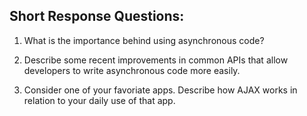 ## Short Response Questions:

1. What is the importance behind using asynchronous code?

2. Describe some recent improvements in common APIs that allow developers to write asynchronous code more easily.

3. Consider one of your favoriate apps. Describe how AJAX works in relation to your daily use of that app.

